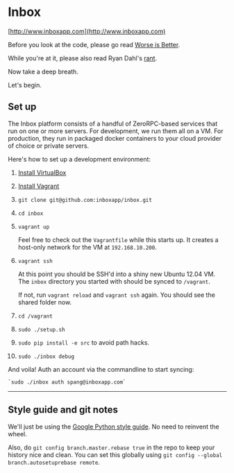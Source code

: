 # Inbox

[http://www.inboxapp.com](http://www.inboxapp.com)

Before you look at the code, please go read [Worse is
Better](http://www.jwz.org/doc/worse-is-better.html).

While you're at it, please also read Ryan Dahl's
[rant](https://gist.github.com/cookrn/4015437#file-rant-md).

Now take a deep breath.

Let's begin.

## Set up

The Inbox platform consists of a handful of ZeroRPC-based services that run
on one or more servers. For development, we run them all on a VM. For
production, they run in packaged docker containers to your cloud provider of
choice or private servers.

Here's how to set up a development environment:

1. [Install VirtualBox](https://www.virtualbox.org/wiki/Downloads)

2. [Install Vagrant](http://downloads.vagrantup.com/)

3. `git clone git@github.com:inboxapp/inbox.git`

4. `cd inbox`

5. `vagrant up`

    Feel free to check out the `Vagrantfile` while this starts up. It creates a
    host-only network for the VM at `192.168.10.200`.

6. `vagrant ssh`

    At this point you should be SSH'd into a shiny new Ubuntu 12.04 VM. The
    `inbox` directory you started with should be synced to `/vagrant`.
    
    If not, run `vagrant reload` and `vagrant ssh` again. You should see the shared folder now.

7. `cd /vagrant`

8. `sudo ./setup.sh`

11. `sudo pip install -e src` to avoid path hacks.

12. `sudo ./inbox debug`

And voila! Auth an account via the commandline to start syncing:

    `sudo ./inbox auth spang@inboxapp.com`

<hr/>

## Style guide and git notes

We'll just be using the [Google Python style
guide](http://google-styleguide.googlecode.com/svn/trunk/pyguide.html). No need
to reinvent the wheel.

Also, do `git config branch.master.rebase true` in the repo to keep your
history nice and clean. You can set this globally using `git config --global
branch.autosetuprebase remote`.
